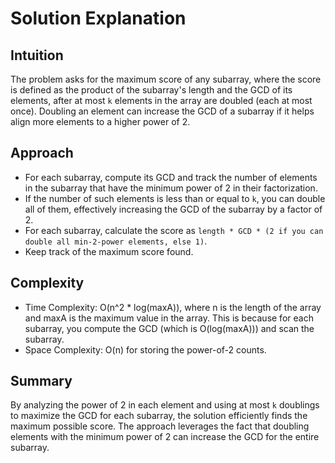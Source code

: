 # Solution Explanation

## Intuition
The problem asks for the maximum score of any subarray, where the score is defined as the product of the subarray's length and the GCD of its elements, after at most `k` elements in the array are doubled (each at most once). Doubling an element can increase the GCD of a subarray if it helps align more elements to a higher power of 2.

## Approach
- For each subarray, compute its GCD and track the number of elements in the subarray that have the minimum power of 2 in their factorization.
- If the number of such elements is less than or equal to `k`, you can double all of them, effectively increasing the GCD of the subarray by a factor of 2.
- For each subarray, calculate the score as `length * GCD * (2 if you can double all min-2-power elements, else 1)`.
- Keep track of the maximum score found.

## Complexity
- Time Complexity: O(n^2 * log(maxA)), where n is the length of the array and maxA is the maximum value in the array. This is because for each subarray, you compute the GCD (which is O(log(maxA))) and scan the subarray.
- Space Complexity: O(n) for storing the power-of-2 counts.

## Summary
By analyzing the power of 2 in each element and using at most `k` doublings to maximize the GCD for each subarray, the solution efficiently finds the maximum possible score. The approach leverages the fact that doubling elements with the minimum power of 2 can increase the GCD for the entire subarray.
